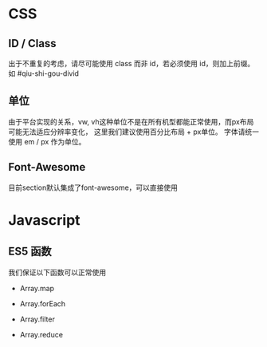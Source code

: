 # CSS

## ID / Class

出于不重复的考虑，请尽可能使用 class 而非 id，若必须使用 id，则加上前缀。如 #qiu-shi-gou-divid

## 单位

由于平台实现的关系，vw, vh这种单位不是在所有机型都能正常使用，而px布局可能无法适应分辨率变化，
这里我们建议使用百分比布局 + px单位。
字体请统一使用 em / px 作为单位。

## Font-Awesome

目前section默认集成了font-awesome，可以直接使用

# Javascript

## ES5 函数

我们保证以下函数可以正常使用

- Array.map

- Array.forEach

- Array.filter

- Array.reduce



